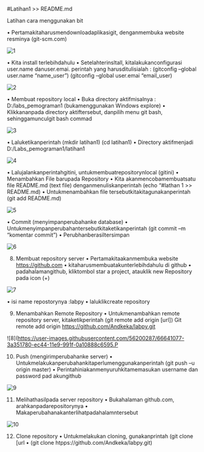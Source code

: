 #Latihan1 >> README.md


Latihan cara menggunakan bit

•	Pertamakitaharusmendownloadaplikasigit, denganmembuka website resminya (git-scm.com) 

![1](https://user-images.githubusercontent.com/56200287/66640705-a5321e80-ec43-11e9-9363-97325168fc15.PNG)

•	Kita install terlebihdahulu
•	Setelahterinsltall, kitalakukanconfigurasi user.name danuser.emai. perintah yang harusditulisialah : (gitconfig –global user.name “name_user”)
                          (gitconfig –global user.emai “email_user)
                          
![2](https://user-images.githubusercontent.com/56200287/66640783-c98dfb00-ec43-11e9-810b-64887be7b8bd.PNG)                       
 
•	Membuat repository local
•	Buka directory aktifmisalnya : D:/labs_pemograman1 (bukamenggunakan Windows explore)
•	Klikkananpada directory aktiftersebut, danpilih menu git bash, sehinggamunculgit bash commad

![3](https://user-images.githubusercontent.com/56200287/66640901-f5a97c00-ec43-11e9-902c-3ecc0df24436.PNG)
 
•	Laluketikanperintah (mkdir latihan1)
                                       (cd latihan1)
•	Directory aktifmenjadi D:/Labs_pemograman1/latihan1

 ![4](https://user-images.githubusercontent.com/56200287/66641049-2d182880-ec44-11e9-9087-dc16f9b09e41.PNG)
 
•	Lalujalankanperintahgitini, untukmembuatrepositorynlocal
                      (gitini)
•	Menambahkan  File barupada Repository
•	Kita akanmencobamembuatsatu file README.md (text file) denganmenuliskanperintah (echo “#lathan 1 >> README.md)
•	Untukmenambahkan file tersebutkitakitagunakanperintah (git add README.md)

![5](https://user-images.githubusercontent.com/56200287/66641060-32757300-ec44-11e9-9314-23fbcbf191f5.PNG)
 
•	Commit (menyimpanperubahanke database)
•	Untukmenyimpanperubahantersebutkitaketikanperintah (git commit –m “komentar commit”)
•	Perubhanberasiltersimpan

![6](https://user-images.githubusercontent.com/56200287/66641075-399c8100-ec44-11e9-9fbd-f8c612f31361.PNG)
 
8.	Membuat repository server
•	Pertamakitaakanmembuka website https://github.com
•	kitaharusmembuatakunterlebihdahulu di github
•	padahalamangithub, kliktombol star a project, atauklik new Repository pada icon (+)

![7](https://user-images.githubusercontent.com/56200287/66641076-399c8100-ec44-11e9-8010-fe1dfc8e2644.PNG)
 
•	isi name repostorynya :labpy
•	laluklikcreate repository
 
9.	Menambahkan Remote Repository 
•	Untukmenambahkan remote repository server, kitaketikperintah (git remote add origin [url])
Git  remote add origin https://github.com/Andkeka/labpy.git

![8](https://user-images.githubusercontent.com/56200287/66641077-3a351780-ec44-11e9-991f-0a10888c6595.P

10.	Push (mengirimperubahanke server)
•	Untukmelakukanperubahankitaperlumenggunakanperintah (git push –u origin master)
•	Perintahiniakanmenyuruhkitamemasukan username dan password pad akungithub

![9](https://user-images.githubusercontent.com/56200287/66641078-3a351780-ec44-11e9-999d-e209eb7daa0b.PNG)
 
11.	Melihathasilpada server repository
•	Bukahalaman github.com, arahkanpadarepositorynya
•	Makaperubahanakanterlihatpadahalamntersebut

![10](https://user-images.githubusercontent.com/56200287/66641081-3acdae00-ec44-11e9-972e-c9c391985fe1.PNG)
 
12.	Clone repository
•	Untukmelakukan cloning, gunakanprintah (git clone [url
•	(git clone htpps://github.com/Andkeka/labpy.git)
